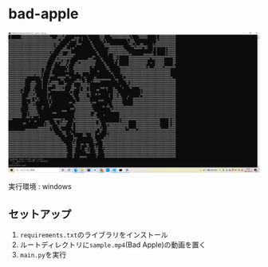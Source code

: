 # bad-apple

![](./docs_images/main.png)

実行環境 : windows

## セットアップ

1. `requirements.txt`のライブラリをインストール
2. ルートディレクトリに`sample.mp4`(Bad Apple)の動画を置く
3. `main.py`を実行
